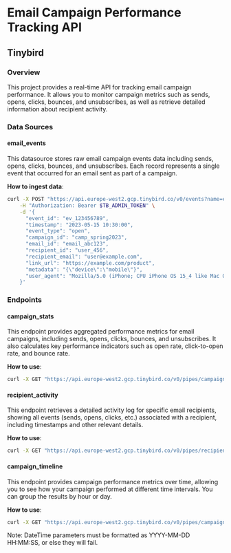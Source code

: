 # Email Campaign Performance Tracking API

## Tinybird

### Overview
This project provides a real-time API for tracking email campaign performance. It allows you to monitor campaign metrics such as sends, opens, clicks, bounces, and unsubscribes, as well as retrieve detailed information about recipient activity.

### Data Sources

#### email_events
This datasource stores raw email campaign events data including sends, opens, clicks, bounces, and unsubscribes. Each record represents a single event that occurred for an email sent as part of a campaign.

**How to ingest data**:
```bash
curl -X POST "https://api.europe-west2.gcp.tinybird.co/v0/events?name=email_events" \
    -H "Authorization: Bearer $TB_ADMIN_TOKEN" \
    -d '{
      "event_id": "ev_123456789",
      "timestamp": "2023-05-15 10:30:00",
      "event_type": "open",
      "campaign_id": "camp_spring2023",
      "email_id": "email_abc123",
      "recipient_id": "user_456",
      "recipient_email": "user@example.com",
      "link_url": "https://example.com/product",
      "metadata": "{\"device\":\"mobile\"}",
      "user_agent": "Mozilla/5.0 (iPhone; CPU iPhone OS 15_4 like Mac OS X)"
    }'
```

### Endpoints

#### campaign_stats
This endpoint provides aggregated performance metrics for email campaigns, including sends, opens, clicks, bounces, and unsubscribes. It also calculates key performance indicators such as open rate, click-to-open rate, and bounce rate.

**How to use**:
```bash
curl -X GET "https://api.europe-west2.gcp.tinybird.co/v0/pipes/campaign_stats.json?token=$TB_ADMIN_TOKEN&campaign_id=camp_spring2023&start_date=2023-05-01%2000:00:00&end_date=2023-05-31%2023:59:59"
```

#### recipient_activity
This endpoint retrieves a detailed activity log for specific email recipients, showing all events (sends, opens, clicks, etc.) associated with a recipient, including timestamps and other relevant details.

**How to use**:
```bash
curl -X GET "https://api.europe-west2.gcp.tinybird.co/v0/pipes/recipient_activity.json?token=$TB_ADMIN_TOKEN&recipient_id=user_456&limit=50"
```

#### campaign_timeline
This endpoint provides campaign performance metrics over time, allowing you to see how your campaign performed at different time intervals. You can group the results by hour or day.

**How to use**:
```bash
curl -X GET "https://api.europe-west2.gcp.tinybird.co/v0/pipes/campaign_timeline.json?token=$TB_ADMIN_TOKEN&campaign_id=camp_spring2023&group_by=hour&start_date=2023-05-01%2000:00:00&end_date=2023-05-31%2023:59:59"
```

Note: DateTime parameters must be formatted as YYYY-MM-DD HH:MM:SS, or else they will fail.
